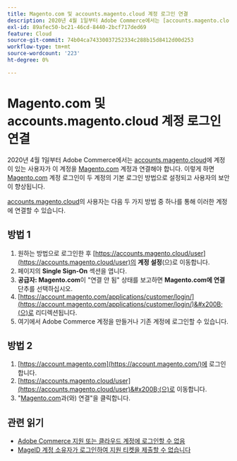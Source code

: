 ```yaml
---
title: Magento.com 및 accounts.magento.cloud 계정 로그인 연결
description: 2020년 4월 1일부터 Adobe Commerce에서는 [accounts.magento.cloud](https://accounts.magento.cloud/)에 계정이 있는 사용자가 이 계정을 [Magento.com](https://account.magento.com/customer/account/login/) 계정과 연결해야 합니다. 이렇게 하면 [Magento.com](https://account.magento.com/customer/account/login/) 계정 로그인이 두 계정의 기본 로그인 방법으로 사용되고 사용자의 보안이 향상됩니다.
exl-id: 89afec50-bc21-46cd-8440-2bcf717ded69
feature: Cloud
source-git-commit: 74b04ca74330037252334c288b15d8412d00d253
workflow-type: tm+mt
source-wordcount: '223'
ht-degree: 0%

---
```


# Magento.com 및 accounts.magento.cloud 계정 로그인 연결

2020년 4월 1일부터 Adobe Commerce에서는 [accounts.magento.cloud](https://accounts.magento.cloud/)에 계정이 있는 사용자가 이 계정을 [Magento.com](https://account.magento.com/customer/account/login/) 계정과 연결해야 합니다. 이렇게 하면 [Magento.com](https://account.magento.com/customer/account/login/) 계정 로그인이 두 계정의 기본 로그인 방법으로 설정되고 사용자의 보안이 향상됩니다.

[accounts.magento.cloud](https://accounts.magento.cloud/)의 사용자는 다음 두 가지 방법 중 하나를 통해 이러한 계정에 연결할 수 있습니다.

## 방법 1

1. 원하는 방법으로 로그인한 후 [https://accounts.magento.cloud/user](https://accounts.magento.cloud/user)의 **계정 설정**(으)로 이동합니다.
1. 페이지의 **Single Sign-On** 섹션을 엽니다.
1. **공급자: Magento.com**&#x200B;이 &quot;연결 안 됨&quot; 상태를 보고하면 **Magento.com에 연결** 단추를 선택하십시오.
1. [https://account.magento.com/applications/customer/login/](https://account.magento.com/applications/customer/login/)&#x200B;(으)로 리디렉션됩니다.
1. 여기에서 Adobe Commerce 계정을 만들거나 기존 계정에 로그인할 수 있습니다.

## 방법 2

1. [https://account.magento.com](https://account.magento.com/)에 로그인합니다.
1. [https://accounts.magento.cloud/user](https://accounts.magento.cloud/user)&#x200B;(으)로 이동합니다.
1. &quot;[Magento.com](https://account.magento.com/customer/account/login/)과(와) 연결&quot;을 클릭합니다.

## 관련 읽기

* [Adobe Commerce 지원 또는 클라우드 계정에 로그인할 수 없음](/help/troubleshooting/miscellaneous/unable-to-log-in-to-support-or-cloud-project.md)
* [MageID 계정 소유자가 로그인하여 지원 티켓을 제출할 수 없습니다](https://experienceleague.adobe.com/en/docs/experience-cloud-kcs/kbarticles/ka-25231)
